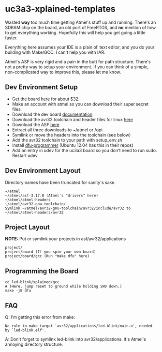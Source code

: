 uc3a3-xplained-templates
========================

Wasted **way** too much time getting Atmel's stuff up and running. There's an SDRAM chip on the board, an old port of FreeRTOS, and **no** mention of how to get everything working. Hopefully this will help you get going a little faster.

Everything here assumes your IDE is a plain ol' text editor, and you do your building with Make/GCC. I can't help you with IAR.

Atmel's ASF is very rigid and a pain in the butt for path structure. There's not a pretty way to setup your environment. If you can think of a simple, non-complicated way to improve this, please let me know.

Dev Environment Setup
---------------------
* Get the board [here](http://www.digikey.com/product-detail/en/AT32UC3A3-XPLD/AT32UC3A3-XPLD-ND/2522717) for about $32.
* Make an account with atmel so you can download their super secret files
* Download the dev board [documentation](http://www.atmel.com/Images/doc32159.pdf)
* Download the avr32 toolchain and header files for linux [here](http://www.atmel.com/tools/atmelavrtoolchainforlinux.aspx)
* Download the ASF [here](http://www.atmel.com/tools/avrsoftwareframework.aspx)
* Extract all three downloads to ~/atmel or /opt
* Symlink or move the headers into the toolchain (see below)
* Add the avr32 toolchain to your path with setup\_env.sh
* Install [dfu-programmer](http://dfu-programmer.sourceforge.net/) (Ubuntu 12.04 has this in their repos)
* Add an entry in udev for the uc3a3 board so you don't need to run sudo. Restart udev

Dev Environment Layout
----------------------
Directory names have been truncated for sanity's sake.

    ~/atmel
    ~/atmel/asf-3.17.0 (Atmel's "drivers" here)
    ~/atmel/atmel-headers
    ~/atmel/avr32-gnu-toolchain/
    Symlink ~/atmel/avr32-gnu-toolchain/avr32/include/avr32 to ~/atmel/atmel-headers/avr32

Project Layout
--------------
**NOTE:** Put or symlink your projects in asf/avr32/applications

    project/
    project/board (If you spin your own board)
    project/board/gcc (Run "make dfu" here)

Programming the Board
---------------------
    cd led-blink/xplained/gcc
    # (Here, jump reset to ground while holding SW0 down.)
    make -j8 dfu

FAQ
---
Q: I'm getting this error from make:

    No rule to make target `avr32/applications/led-blink/main.o', needed by `led-blink.elf'.

A: Don't forget to symlink led-blink into avr32/applications. It's Atmel's annoying directory structure.
